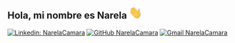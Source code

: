 <h2> Hola, mi nombre es Narela <img src="https://raw.githubusercontent.com/ABSphreak/ABSphreak/master/gifs/Hi.gif" width="30px"></h2>


[![Linkedin: NarelaCamara](https://img.shields.io/badge/-NarelaCamara-blue?style=flatsquare&logo=Linkedin&logoColor=white&link=https://www.linkedin.com/in/narelacamara/)](https://www.linkedin.com/in/narelacamara/)
[![GitHub NarelaCamara](https://img.shields.io/github/followers/NarelaCamara?label=follow&style=social)](https://github.com/NarelaCamara)
[![Gmail NarelaCamara](https://img.shields.io/badge/Gmail-Narela.camara.gmail.com-success)](mailto:Narela.Camara@gmail.com)
